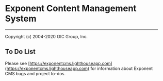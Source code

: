 # Exponent Content Management System

----------

Copyright (c) 2004-2020 OIC Group, Inc.

## To Do List

Please see [https://exponentcms.lighthouseapp.com](https://exponentcms.lighthouseapp.com) for information about Exponent CMS bugs and project to-dos.
